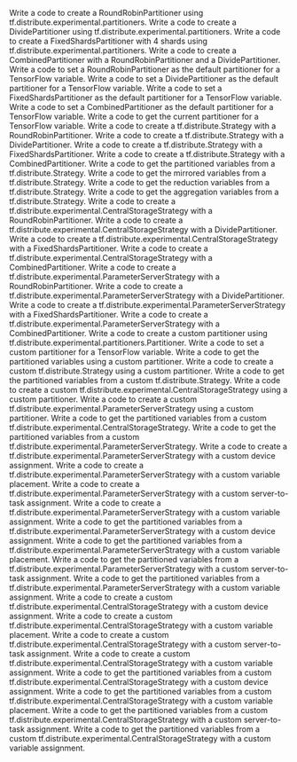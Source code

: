 Write a code to create a RoundRobinPartitioner using tf.distribute.experimental.partitioners.
Write a code to create a DividePartitioner using tf.distribute.experimental.partitioners.
Write a code to create a FixedShardsPartitioner with 4 shards using tf.distribute.experimental.partitioners.
Write a code to create a CombinedPartitioner with a RoundRobinPartitioner and a DividePartitioner.
Write a code to set a RoundRobinPartitioner as the default partitioner for a TensorFlow variable.
Write a code to set a DividePartitioner as the default partitioner for a TensorFlow variable.
Write a code to set a FixedShardsPartitioner as the default partitioner for a TensorFlow variable.
Write a code to set a CombinedPartitioner as the default partitioner for a TensorFlow variable.
Write a code to get the current partitioner for a TensorFlow variable.
Write a code to create a tf.distribute.Strategy with a RoundRobinPartitioner.
Write a code to create a tf.distribute.Strategy with a DividePartitioner.
Write a code to create a tf.distribute.Strategy with a FixedShardsPartitioner.
Write a code to create a tf.distribute.Strategy with a CombinedPartitioner.
Write a code to get the partitioned variables from a tf.distribute.Strategy.
Write a code to get the mirrored variables from a tf.distribute.Strategy.
Write a code to get the reduction variables from a tf.distribute.Strategy.
Write a code to get the aggregation variables from a tf.distribute.Strategy.
Write a code to create a tf.distribute.experimental.CentralStorageStrategy with a RoundRobinPartitioner.
Write a code to create a tf.distribute.experimental.CentralStorageStrategy with a DividePartitioner.
Write a code to create a tf.distribute.experimental.CentralStorageStrategy with a FixedShardsPartitioner.
Write a code to create a tf.distribute.experimental.CentralStorageStrategy with a CombinedPartitioner.
Write a code to create a tf.distribute.experimental.ParameterServerStrategy with a RoundRobinPartitioner.
Write a code to create a tf.distribute.experimental.ParameterServerStrategy with a DividePartitioner.
Write a code to create a tf.distribute.experimental.ParameterServerStrategy with a FixedShardsPartitioner.
Write a code to create a tf.distribute.experimental.ParameterServerStrategy with a CombinedPartitioner.
Write a code to create a custom partitioner using tf.distribute.experimental.partitioners.Partitioner.
Write a code to set a custom partitioner for a TensorFlow variable.
Write a code to get the partitioned variables using a custom partitioner.
Write a code to create a custom tf.distribute.Strategy using a custom partitioner.
Write a code to get the partitioned variables from a custom tf.distribute.Strategy.
Write a code to create a custom tf.distribute.experimental.CentralStorageStrategy using a custom partitioner.
Write a code to create a custom tf.distribute.experimental.ParameterServerStrategy using a custom partitioner.
Write a code to get the partitioned variables from a custom tf.distribute.experimental.CentralStorageStrategy.
Write a code to get the partitioned variables from a custom tf.distribute.experimental.ParameterServerStrategy.
Write a code to create a tf.distribute.experimental.ParameterServerStrategy with a custom device assignment.
Write a code to create a tf.distribute.experimental.ParameterServerStrategy with a custom variable placement.
Write a code to create a tf.distribute.experimental.ParameterServerStrategy with a custom server-to-task assignment.
Write a code to create a tf.distribute.experimental.ParameterServerStrategy with a custom variable assignment.
Write a code to get the partitioned variables from a tf.distribute.experimental.ParameterServerStrategy with a custom device assignment.
Write a code to get the partitioned variables from a tf.distribute.experimental.ParameterServerStrategy with a custom variable placement.
Write a code to get the partitioned variables from a tf.distribute.experimental.ParameterServerStrategy with a custom server-to-task assignment.
Write a code to get the partitioned variables from a tf.distribute.experimental.ParameterServerStrategy with a custom variable assignment.
Write a code to create a custom tf.distribute.experimental.CentralStorageStrategy with a custom device assignment.
Write a code to create a custom tf.distribute.experimental.CentralStorageStrategy with a custom variable placement.
Write a code to create a custom tf.distribute.experimental.CentralStorageStrategy with a custom server-to-task assignment.
Write a code to create a custom tf.distribute.experimental.CentralStorageStrategy with a custom variable assignment.
Write a code to get the partitioned variables from a custom tf.distribute.experimental.CentralStorageStrategy with a custom device assignment.
Write a code to get the partitioned variables from a custom tf.distribute.experimental.CentralStorageStrategy with a custom variable placement.
Write a code to get the partitioned variables from a custom tf.distribute.experimental.CentralStorageStrategy with a custom server-to-task assignment.
Write a code to get the partitioned variables from a custom tf.distribute.experimental.CentralStorageStrategy with a custom variable assignment.